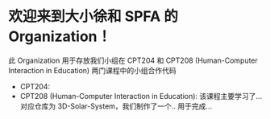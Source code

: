 # 欢迎来到大小徐和 SPFA 的 Organization！

此 Organization 用于存放我们小组在 CPT204 和 CPT208 (Human-Computer Interaction in Education) 两门课程中的小组合作代码

- CPT204: 
- CPT208 (Human-Computer Interaction in Education): 该课程主要学习了... 对应仓库为 3D-Solar-System，我们制作了一个.. 用于完成...
